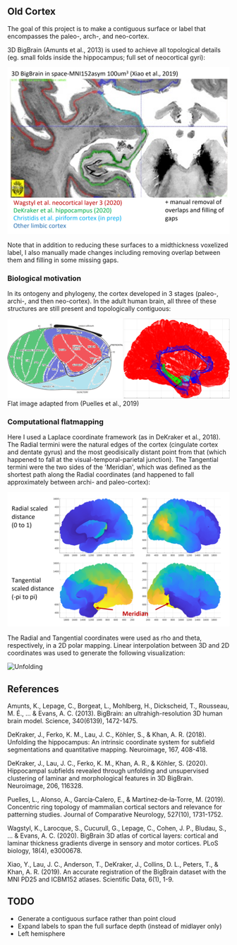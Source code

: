 ## Old Cortex

The goal of this project is to make a contiguous surface or label that encompasses the paleo-, arch-, and neo-cortex.

3D BigBrain (Amunts et al., 2013) is used to achieve all topological details (eg. small folds inside the hippocampus; full set of neocortical gyri):

![Source data](images/BigBrainSourceData.png)

Note that in addition to reducing these surfaces to a midthickness voxelized label, I also manually made changes including removing overlap between them and filling in some missing gaps.

### Biological motivation

In its ontogeny and phylogeny, the cortex developed in 3 stages (paleo-, archi-, and then neo-cortex). In the adult human brain, all three of these structures are still present and topologically contiguous:

![Flat cortex](images/paleo-archi-neocortex_flat.png)
Flat image adapted from (Puelles et al., 2019)

### Computational flatmapping

Here I used a Laplace coordinate framework (as in DeKraker et al., 2018). The Radial termini were the natural edges of the cortex (cingulate cortex and dentate gyrus) and the most geodisically distant point from that (which happened to fall at the visual-temporal-parietal junction). The Tangential termini were the two sides of the 'Meridian', which was defined as the shortest path along the Radial coordinates (and happened to fall approximately between archi- and paleo-cortex):

![Lapalce coordinates](images/LaplaceCoords.png)

The Radial and Tangential coordinates were used as rho and theta, respectively, in a 2D polar mapping. Linear interpolation between 3D and 2D coordinates was used to generate the following visualization:

![Unfolding](images/lbl_unfold-linearpts.gif)

## References

Amunts, K., Lepage, C., Borgeat, L., Mohlberg, H., Dickscheid, T., Rousseau, M. É., ... & Evans, A. C. (2013). BigBrain: an ultrahigh-resolution 3D human brain model. Science, 340(6139), 1472-1475.

DeKraker, J., Ferko, K. M., Lau, J. C., Köhler, S., & Khan, A. R. (2018). Unfolding the hippocampus: An intrinsic coordinate system for subfield segmentations and quantitative mapping. Neuroimage, 167, 408-418.

DeKraker, J., Lau, J. C., Ferko, K. M., Khan, A. R., & Köhler, S. (2020). Hippocampal subfields revealed through unfolding and unsupervised clustering of laminar and morphological features in 3D BigBrain. Neuroimage, 206, 116328.

Puelles, L., Alonso, A., García‐Calero, E., & Martínez‐de‐la‐Torre, M. (2019). Concentric ring topology of mammalian cortical sectors and relevance for patterning studies. Journal of Comparative Neurology, 527(10), 1731-1752.

Wagstyl, K., Larocque, S., Cucurull, G., Lepage, C., Cohen, J. P., Bludau, S., ... & Evans, A. C. (2020). BigBrain 3D atlas of cortical layers: cortical and laminar thickness gradients diverge in sensory and motor cortices. PLoS biology, 18(4), e3000678.

Xiao, Y., Lau, J. C., Anderson, T., DeKraker, J., Collins, D. L., Peters, T., & Khan, A. R. (2019). An accurate registration of the BigBrain dataset with the MNI PD25 and ICBM152 atlases. Scientific Data, 6(1), 1-9.

## TODO
- Generate a contiguous surface rather than point cloud
- Expand labels to span the full surface depth (instead of midlayer only)
- Left hemisphere
